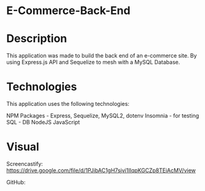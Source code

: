# E-Commerce-Back-End

# Description
This application was made to build the back end of an e-commerce site. By using Express.js API and Sequelize to mesh with a MySQL Database.

# Technologies
This application uses the following technologies:

  NPM Packages - Express, Sequelize, MySQL2, dotenv
  Insomnia - for testing
  SQL - DB
  NodeJS
  JavaScript

# Visual
Screencastify: https://drive.google.com/file/d/1PJibAC1gH7sjvi1IIqpKGCZp8TEiAcMV/view

GitHub: 
